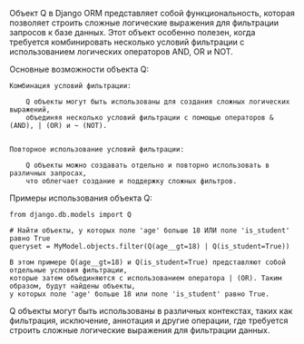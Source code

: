 
Объект Q в Django ORM представляет собой функциональность, которая позволяет строить сложные логические выражения
для фильтрации запросов к базе данных. Этот объект особенно полезен, когда требуется комбинировать
несколько условий фильтрации с использованием логических операторов AND, OR и NOT.


Основные возможности объекта Q:

    Комбинация условий фильтрации:

        Q объекты могут быть использованы для создания сложных логических выражений,
        объединяя несколько условий фильтрации с помощью операторов & (AND), | (OR) и ~ (NOT).


    Повторное использование условий фильтрации:

        Q объекты можно создавать отдельно и повторно использовать в различных запросах,
        что облегчает создание и поддержку сложных фильтров.


Примеры использования объекта Q:

    from django.db.models import Q

    # Найти объекты, у которых поле 'age' больше 18 ИЛИ поле 'is_student' равно True
    queryset = MyModel.objects.filter(Q(age__gt=18) | Q(is_student=True))

    В этом примере Q(age__gt=18) и Q(is_student=True) представляют собой отдельные условия фильтрации,
    которые затем объединяются с использованием оператора | (OR). Таким образом, будут найдены объекты,
    у которых поле 'age' больше 18 или поле 'is_student' равно True.


Q объекты могут быть использованы в различных контекстах, таких как фильтрация, исключение, аннотация и другие операции,
где требуется строить сложные логические выражения для фильтрации данных.

